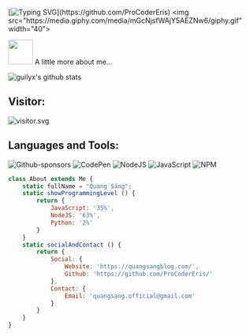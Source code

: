 [![Typing SVG](https://readme-typing-svg.herokuapp.com?color=%2336BCF7&size=25&vCenter=true&height=40&lines=Hi%2C+I'm+Eris+!;Welcome+to+my+Github+!;Chúc+bạn+một+ngày+mới+vui+vẻ;)](https://github.com/ProCoderEris) <img src="https://media.giphy.com/media/mGcNjsfWAjY5AEZNw6/giphy.gif" width="40">

<img src="https://media.giphy.com/media/VgCDAzcKvsR6OM0uWg/giphy.gif" width="50"> A little more about me...

<!-- <img align='right' src="https://github.com/blackcater/blackcater/raw/main/images/banner.gif" width="230"> -->

![guilyx's github stats](https://bad-apple-github-readme.vercel.app/api?show_bg=1&username=ProCoderEris&show_icons=true&theme=prussian&hide=contribs)


## Visitor:

<img src="https://count.getloli.com/get/@ProCoderEris?theme=gelbooru" align='center' alt="visitor.svg"/>
 

## Languages and Tools:

![Github-sponsors](https://img.shields.io/badge/sponsor-30363D?style=for-the-badge&logo=GitHub-Sponsors&logoColor=#EA4AAA)  ![CodePen](https://img.shields.io/badge/Codepen-000000?style=for-the-badge&logo=codepen&logoColor=white)
![NodeJS](https://img.shields.io/badge/node.js-6DA55F?style=for-the-badge&logo=node.js&logoColor=white) ![JavaScript](https://img.shields.io/badge/javascript-%23323330.svg?style=for-the-badge&logo=javascript&logoColor=%23F7DF1E) ![NPM](https://img.shields.io/badge/NPM-%23000000.svg?style=for-the-badge&logo=npm&logoColor=white) 


```javascript
class About extends Me {
    static fullName = "Quang Sáng";
    static showProgrammingLevel () {
        return {
            JavaScript: '35%',
            NodeJS: '63%',
            Python: '2%'
        }
    }
    static socialAndContact () {
        return {
            Social: {
                Website: 'https://quangsangblog.com/',
                Github: 'https://github.com/ProCoderEris/'
            },
            Contact: {
                Email: 'quangsang.official@gmail.com'
            }
        }
    }
}
```
